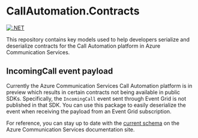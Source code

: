 # CallAutomation.Contracts

[![.NET](https://github.com/jasonshave/CallAutomation.Contracts/actions/workflows/dotnet.yml/badge.svg)](https://github.com/jasonshave/CallAutomation.Contracts/actions/workflows/dotnet.yml)

This repository contains key models used to help developers serialize and deserialize contracts for the Call Automation platform in Azure Communication Services.

## IncomingCall event payload

Currently the Azure Communication Services Call Automation platform is in preview which results in certain contracts not being available in public SDKs. Specifically, the `IncomingCall` event sent through Event Grid is not published in that SDK. You can use this package to easily deserialize the event when receiving the payload from an Event Grid subscription.

For reference, you can stay up to date with the [current schema](https://learn.microsoft.com/en-us/azure/event-grid/communication-services-voice-video-events) on the Azure Communication Services documentation site.
